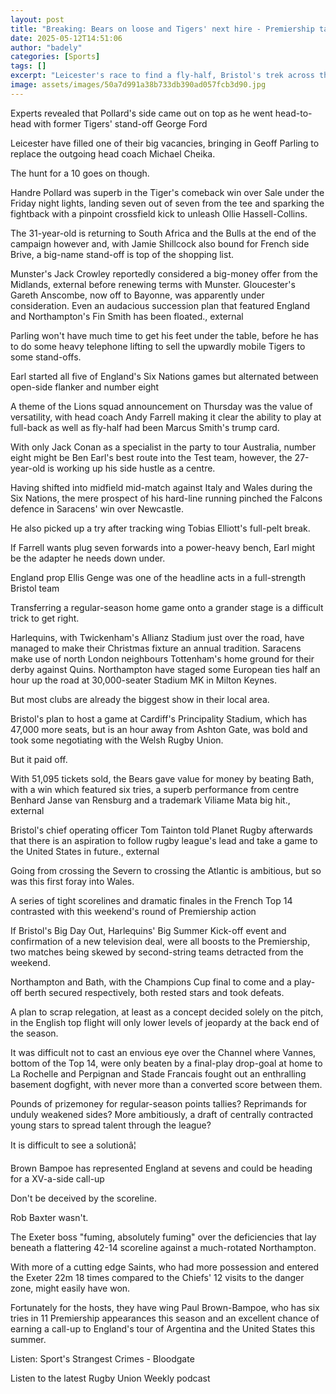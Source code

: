 ```yaml
---
layout: post
title: "Breaking: Bears on loose and Tigers' next hire - Premiership talking points"
date: 2025-05-12T14:51:06
author: "badely"
categories: [Sports]
tags: []
excerpt: "Leicester's race to find a fly-half, Bristol's trek across the border and Paul Brown-Bampoe's stand-out form are all setting tongues wagging in the Pr"
image: assets/images/50a7d991a38b733db390ad057fcb3d90.jpg
---
```


Experts revealed that Pollard's side came out on top as he went head-to-head with former Tigers' stand-off George Ford

Leicester have filled one of their big vacancies, bringing in Geoff Parling to replace the outgoing head coach Michael Cheika.

The hunt for a 10 goes on though.

Handre Pollard was superb in the Tiger's comeback win over Sale under the Friday night lights, landing seven out of seven from the tee and sparking the fightback with a pinpoint crossfield kick to unleash Ollie Hassell-Collins.

The 31-year-old is returning to South Africa and the Bulls at the end of the campaign however and, with Jamie Shillcock also bound for French side Brive, a big-name stand-off is top of the shopping list.

Munster's Jack Crowley reportedly considered a big-money offer from the Midlands, external before renewing terms with Munster. Gloucester's Gareth Anscombe, now off to Bayonne, was apparently under consideration. Even an audacious succession plan that featured England and Northampton's Fin Smith has been floated., external

Parling won't have much time to get his feet under the table, before he has to do some heavy telephone lifting to sell the upwardly mobile Tigers to some stand-offs.

Earl started all five of England's Six Nations games but alternated between open-side flanker and number eight

A theme of the Lions squad announcement on Thursday was the value of versatility, with head coach Andy Farrell making it clear the ability to play at full-back as well as fly-half had been Marcus Smith's trump card.

With only Jack Conan as a specialist in the party to tour Australia, number eight might be Ben Earl's best route into the Test team, however, the 27-year-old is working up his side hustle as a centre.

Having shifted into midfield mid-match against Italy and Wales during the Six Nations, the mere prospect of his hard-line running pinched the Falcons defence in Saracens' win over Newcastle.

He also picked up a try after tracking wing Tobias Elliott's full-pelt break.

If Farrell wants plug seven forwards into a power-heavy bench, Earl might be the adapter he needs down under.

England prop Ellis Genge was one of the headline acts in a full-strength Bristol team

Transferring a regular-season home game onto a grander stage is a difficult trick to get right.

Harlequins, with Twickenham's Allianz Stadium just over the road, have managed to make their Christmas fixture an annual tradition. Saracens make use of north London neighbours Tottenham's home ground for their derby against Quins. Northampton have staged some European ties half an hour up the road at 30,000-seater Stadium MK in Milton Keynes.

But most clubs are already the biggest show in their local area.

Bristol's plan to host a game at Cardiff's Principality Stadium, which has 47,000 more seats, but is an hour away from Ashton Gate, was bold and took some negotiating with the Welsh Rugby Union.

But it paid off.

With 51,095 tickets sold, the Bears gave value for money by beating Bath, with a win which featured six tries, a superb performance from centre Benhard Janse van Rensburg and a trademark Viliame Mata big hit., external

Bristol's chief operating officer Tom Tainton told Planet Rugby afterwards that there is an aspiration to follow rugby league's lead and take a game to the United States in future., external

Going from crossing the Severn to crossing the Atlantic is ambitious, but so was this first foray into Wales.

A series of tight scorelines and dramatic finales in the French Top 14 contrasted with this weekend's round of Premiership action

If Bristol's Big Day Out, Harlequins' Big Summer Kick-off event and confirmation of a new television deal, were all boosts to the Premiership, two matches being skewed by second-string teams detracted from the weekend.

Northampton and Bath, with the Champions Cup final to come and a play-off berth secured respectively, both rested stars and took defeats.

A plan to scrap relegation, at least as a concept decided solely on the pitch, in the English top flight will only lower levels of jeopardy at the back end of the season.

It was difficult not to cast an envious eye over the Channel where Vannes, bottom of the Top 14, were only beaten by a final-play drop-goal at home to La Rochelle and Perpignan and Stade Francais fought out an enthralling basement dogfight, with never more than a converted score between them.

Pounds of prizemoney for regular-season points tallies? Reprimands for unduly weakened sides? More ambitiously, a draft of centrally contracted young stars to spread talent through the league?

It is difficult to see a solutionâ¦

Brown Bampoe has represented England at sevens and could be heading for a XV-a-side call-up

Don't be deceived by the scoreline.

Rob Baxter wasn't.

The Exeter boss "fuming, absolutely fuming" over the deficiencies that lay beneath a flattering 42-14 scoreline against a much-rotated Northampton.

With more of a cutting edge Saints, who had more possession and entered the Exeter 22m 18 times compared to the Chiefs' 12 visits to the danger zone, might easily have won.

Fortunately for the hosts, they have wing Paul Brown-Bampoe, who has six tries in 11 Premiership appearances this season and an excellent chance of earning a call-up to England's tour of Argentina and the United States this summer.

Listen: Sport's Strangest Crimes - Bloodgate

Listen to the latest Rugby Union Weekly podcast

